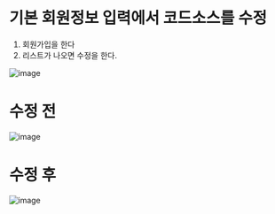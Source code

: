 # 기본 회원정보 입력에서 코드소스를 수정

1. 회원가입을 한다<br>
2. 리스트가 나오면 수정을 한다.

![image](https://user-images.githubusercontent.com/80745282/172828590-d20ecac5-11d3-4d17-befe-a4c1daffcf21.png)


# 수정 전

![image](https://user-images.githubusercontent.com/80745282/172828796-a5fda2b3-dde8-40f6-a606-66099a1bfadc.png)

# 수정 후

![image](https://user-images.githubusercontent.com/80745282/172828909-a05b759d-4b17-4b25-bdac-645f45f7c761.png)


